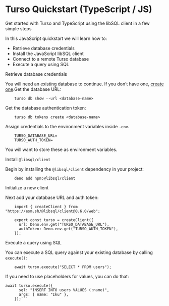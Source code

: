 # Turso Quickstart (TypeScript / JS)

Get started with Turso and TypeScript using the libSQL client in a few simple steps

In this JavaScript quickstart we will learn how to:

- Retrieve database credentials
- Install the JavaScript libSQL client
- Connect to a remote Turso database
- Execute a query using SQL

Retrieve database credentials

You will need an existing database to continue. If you don’t have one, [create one](https://docs.turso.tech/quickstart).Get the database URL:

```
    turso db show --url <database-name>
```

Get the database authentication token:

```
    turso db tokens create <database-name>
```

Assign credentials to the environment variables inside `.env`.

```
    TURSO_DATABASE_URL=
    TURSO_AUTH_TOKEN=
```

You will want to store these as environment variables.

Install `@libsql/client`

Begin by installing the `@libsql/client` dependency in your project:

```
    deno add npm:@libsql/client
```

Initialize a new client

Next add your database URL and auth token:

```deno
    import { createClient } from "https://esm.sh/@libsql/client@0.6.0/web";

    export const turso = createClient({
      url: Deno.env.get("TURSO_DATABASE_URL"),
      authToken: Deno.env.get("TURSO_AUTH_TOKEN"),
    });
```

Execute a query using SQL

You can execute a SQL query against your existing database by calling `execute()`:

```deno
    await turso.execute("SELECT * FROM users");
```

If you need to use placeholders for values, you can do that:

````deno
await turso.execute({
      sql: "INSERT INTO users VALUES (:name)",
      args: { name: "Iku" },
    });```
````
